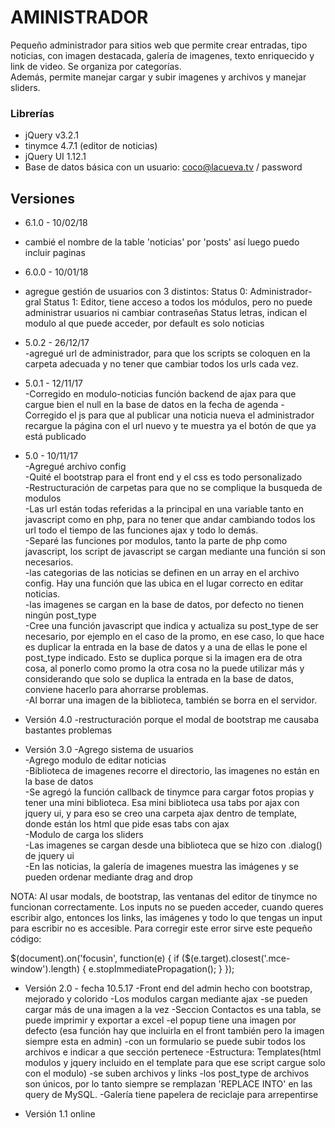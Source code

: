 # AMINISTRADOR

Pequeño administrador para sitios web que permite crear entradas, tipo noticias, con imagen destacada, galería de imagenes, texto enriquecido y link de video. Se organiza por categorías.  
Además, permite manejar cargar y subir imagenes y archivos y manejar sliders.


### Librerías
* jQuery v3.2.1  
* tinymce 4.7.1 (editor de noticias)  
* jQuery UI 1.12.1   
* Base de datos básica con un usuario: coco@lacueva.tv / password

## Versiones

* 6.1.0 - 10/02/18  
- cambié el nombre de la table 'noticias' por 'posts' así luego puedo incluir paginas  

* 6.0.0 - 10/01/18
- agregue gestión de usuarios con 3 distintos: Status 0: Administrador-gral Status 1: Editor, tiene acceso a todos los módulos, pero no puede administrar usuarios ni cambiar contraseñas Status letras, indican el modulo al que puede acceder, por default es solo noticias   

* 5.0.2 - 26/12/17  
-agregué url de administrador, para que los scripts se coloquen en la carpeta adecuada y no tener que cambiar todos los urls cada vez.

* 5.0.1 - 12/11/17  
-Corregido en modulo-noticias función backend de ajax para que cargue bien el null en la base de datos en la fecha de agenda
-Corregido el js para que al publicar una noticia nueva el administrador recargue la página con el url nuevo y te muestra ya el botón de que ya está publicado

* 5.0 - 10/11/17  
-Agregué archivo config  
-Quité el bootstrap para el front end y el css es todo personalizado  
-Restructuración de carpetas para que no se complique la busqueda de modulos  
-Las url están todas referidas a la principal en una variable tanto en javascript como en php, para no tener que andar cambiando todos los url todo el tiempo de las funciones ajax y todo lo demás.  
-Separé las funciones por modulos, tanto la parte de php como javascript, los script de javascript se cargan mediante una función si son necesarios.  
-las categorias de las noticias se definen en un array en el archivo config. Hay una función que las ubica en el lugar correcto en editar noticias.  
-las imagenes se cargan en la base de datos, por defecto no tienen ningún post_type  
-Cree una función javascript que indica y actualiza su post_type de ser necesario, por ejemplo en el caso de la promo, en ese caso, lo que hace es duplicar la entrada en la base de datos y a una de ellas le pone el post_type indicado. Esto se duplica porque si la imagen era de otra cosa, al ponerlo como promo la otra cosa no la puede utilizar más y considerando que solo se duplica la entrada en la base de datos, conviene hacerlo para ahorrarse problemas.  
-Al borrar una imagen de la biblioteca, también se borra en el servidor.  

* Versión 4.0
-restructuración porque el modal de bootstrap me causaba bastantes problemas  

* Versión 3.0
-Agrego sistema de usuarios  
-Agrego modulo de editar noticias  
-Biblioteca de imagenes recorre el directorio, las imagenes no están en la base de datos  
-Se agregó la función callback de tinymce para cargar fotos propias y tener una mini biblioteca. Esa mini biblioteca usa tabs por ajax con jquery ui, y para eso se creo una carpeta ajax dentro de template, donde están los html que pide esas tabs con ajax  
-Modulo de carga los sliders  
-Las imagenes se cargan desde una biblioteca que se hizo con .dialog() de jquery ui  
-En las noticias, la galería de imagenes muestra las imágenes y se pueden ordenar mediante drag and drop  

NOTA: Al usar modals, de bootstrap, las ventanas del editor de tinymce no funcionan correctamente. Los inputs no se pueden acceder, cuando queres escribir algo, entonces los links, las imágenes y todo lo que tengas un input para escribir no es accesible. Para corregir este error sirve este pequeño código:  


$(document).on('focusin', function(e) {
  if ($(e.target).closest('.mce-window').length) {
    e.stopImmediatePropagation();
  }
});


* Versión 2.0 - fecha 10.5.17
-Front end del admin hecho con bootstrap, mejorado y colorido -Los modulos cargan mediante ajax -se pueden cargar más de una imagen a la vez -Seccion Contactos es una tabla, se puede imprimir y exportar a excel -el popup tiene una imagen por defecto (esa función hay que incluirla en el front también pero la imagen siempre esta en admin) -con un formulario se puede subir todos los archivos e indicar a que sección pertenece -Estructura: Templates(html modulos y jquery incluido en el template para que ese script cargue solo con el modulo) -se suben archivos y links -los post_type de archivos son únicos, por lo tanto siempre se remplazan 'REPLACE INTO' en las query de MySQL. -Galería tiene papelera de reciclaje para arrepentirse

* Versión 1.1 online
